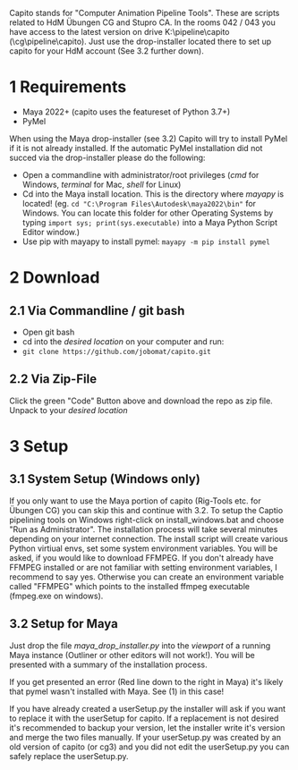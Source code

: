 Capito stands for "Computer Animation Pipeline Tools". These are scripts related to HdM Übungen CG and Stupro CA.
In the rooms 042 / 043 you have access to the latest version on drive K:\pipeline\capito (\\cg\pipeline\capito). Just use the drop-installer located there to set up capito for your HdM account (See 3.2 further down). 

# 1 Requirements
+ Maya 2022+ (capito uses the featureset of Python 3.7+)
+ PyMel

When using the Maya drop-installer (see 3.2) Capito will try to install PyMel if it is not already installed. If the automatic PyMel installation did not succed via the drop-installer please do the following:
+ Open a commandline with administrator/root privileges (*cmd* for Windows, *terminal* for Mac, *shell* for Linux)
+ Cd into the Maya install location. This is the directory where *mayapy* is located! (eg. ```cd "C:\Program Files\Autodesk\maya2022\bin"``` for Windows. You can locate this folder for other Operating Systems by typing ```import sys; print(sys.executable)``` into a Maya Python Script Editor window.)
+ Use pip with mayapy to install pymel: ```mayapy -m pip install pymel```

# 2 Download

## 2.1 Via Commandline / git bash
+ Open git bash
+ cd into the *desired location* on your computer and run:
+ ```git clone https://github.com/jobomat/capito.git```

## 2.2 Via Zip-File
Click the green "Code" Button above and download the repo as zip file. Unpack to your *desired location*

# 3 Setup

## 3.1 System Setup (Windows only)
If you only want to use the Maya portion of capito (Rig-Tools etc. for Übungen CG) you can skip this and continue with 3.2. To setup the Captio pipelining tools on Windows right-click on install_windows.bat and choose "Run as Administrator". The installation process will take several minutes depending on your internet connection. The install script will create various Python virtiual envs, set some system environment variables. You will be asked, if you would like to download FFMPEG. If you don't already have FFMPEG installed or are not familiar with setting environment variables, I recommend to say yes. Otherwise you can create an environment variable called "FFMPEG" which points to the installed ffmpeg executable (fmpeg.exe on windows).

## 3.2 Setup for Maya
Just drop the file *maya_drop_installer.py* into the *viewport* of a running Maya instance (Outliner or other editors will not work!). You will be presented with a summary of the installation process. 

If you get presented an error (Red line down to the right in Maya) it's likely that pymel wasn't installed with Maya. See (1) in this case!

If you have already created a userSetup.py the installer will ask if you want to replace it with the userSetup for capito. If a replacement is not desired it's recommended to backup your version, let the installer write it's version and merge the two files manually. If your userSetup.py was created by an old version of capito (or cg3) and you did not edit the userSetup.py you can safely replace the userSetup.py.
